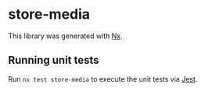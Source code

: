 # store-media

This library was generated with [Nx](https://nx.dev).

## Running unit tests

Run `nx test store-media` to execute the unit tests via [Jest](https://jestjs.io).
